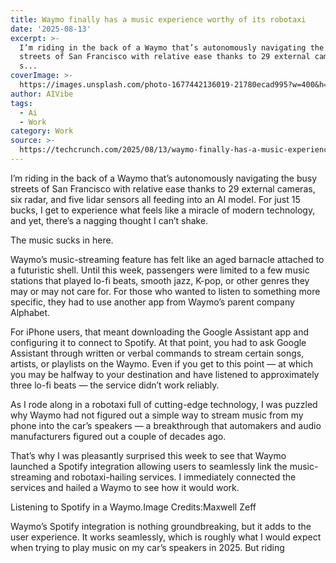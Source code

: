```yaml
---
title: Waymo finally has a music experience worthy of its robotaxi
date: '2025-08-13'
excerpt: >-
  I’m riding in the back of a Waymo that’s autonomously navigating the busy
  streets of San Francisco with relative ease thanks to 29 external cameras,
  s...
coverImage: >-
  https://images.unsplash.com/photo-1677442136019-21780ecad995?w=400&h=200&fit=crop&auto=format
author: AIVibe
tags:
  - Ai
  - Work
category: Work
source: >-
  https://techcrunch.com/2025/08/13/waymo-finally-has-a-music-experience-worthy-of-its-robotaxi/
---
```

I’m riding in the back of a Waymo that’s autonomously navigating the busy streets of San Francisco with relative ease thanks to 29 external cameras, six radar, and five lidar sensors all feeding into an AI model. For just 15 bucks, I get to experience what feels like a miracle of modern technology, and yet, there’s a nagging thought I can’t shake.

The music sucks in here.


	
	




	
	



Waymo’s music-streaming feature has felt like an aged barnacle attached to a futuristic shell. Until this week, passengers were limited to a few music stations that played lo-fi beats, smooth jazz, K-pop, or other genres they may or may not care for. For those who wanted to listen to something more specific, they had to use another app from Waymo’s parent company Alphabet.

For iPhone users, that meant downloading the Google Assistant app and configuring it to connect to Spotify. At that point, you had to ask Google Assistant through written or verbal commands to stream certain songs, artists, or playlists on the Waymo. Even if you get to this point — at which you may be halfway to your destination and have listened to approximately three lo-fi beats — the service didn’t work reliably.

As I rode along in a robotaxi full of cutting-edge technology, I was puzzled why Waymo had not figured out a simple way to stream music from my phone into the car’s speakers — a breakthrough that automakers and audio manufacturers figured out a couple of decades ago.

That’s why I was pleasantly surprised this week to see that Waymo launched a Spotify integration allowing users to seamlessly link the music-streaming and robotaxi-hailing services. I immediately connected the services and hailed a Waymo to see how it would work.

Listening to Spotify in a Waymo.Image Credits:Maxwell Zeff

Waymo’s Spotify integration is nothing groundbreaking, but it adds to the user experience. It works seamlessly, which is roughly what I would expect when trying to play music on my car’s speakers in 2025. But riding
